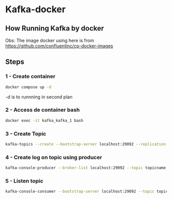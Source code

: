 # Kafka-docker
## How Running Kafka by docker
Obs: The image docker using here is from https://github.com/confluentinc/cp-docker-images

## Steps

### 1 - Create container
```bash
docker compose up -d
```
 -d is to runnning in second plan
 
 ### 2 - Access de container bash
 ```bash
 docker exec -it kafka_kafka_1 bash
 ```
 
 ### 3 - Create Topic
 ```bash
 kafka-topics --create --bootstrap-server localhost:29092 --replication-factor 1 --partitions 1 --topic topicname
 ```
 
 ### 4 - Create log on topic using producer
 ```bash
 kafka-console-producer --broker-list localhost:29092 --topic topicname
 ```
 
 ### 5 - Listen topic
 ```bash
 kafka-console-consumer --bootstrap-server localhost:29092 --topic topicname
 ```
 
 
